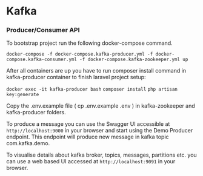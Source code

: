 # Kafka

### Producer/Consumer API
To bootstrap project run the following docker-compose command.  

```docker-compose -f docker-compose.kafka-producer.yml -f docker-compose.kafka-consumer.yml -f docker-compose.kafka-zookeeper.yml up```

After all containers are up you have to run composer install command in kafka-producer container to finish laravel project setup:

```docker exec -it kafka-producer bash```
```composer install```
```php artisan key:generate```

Copy the .env.example file ( cp .env.example .env ) in kafka-zookeeper and kafka-producer folders.

To produce a message you can use the Swagger UI accessible at `http://localhost:9000` in your browser and start using the Demo Producer endpoint.
This endpoint will produce new message in kafka topic com.kafka.demo.

To visualise details about kafka broker, topics, messages, partitions etc. you can use a web based UI accessed at `http://localhost:9091` in your browser.
